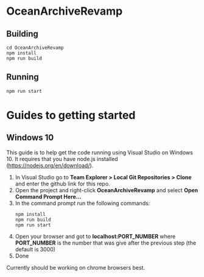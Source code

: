 ﻿# OceanArchiveRevamp

## Building

```shell
cd OceanArchiveRevamp
npm install
npm run build
```

## Running

```shell
npm run start
```

# Guides to getting started
## Windows 10
This guide is to help get the code running using Visual Studio on Windows 10. It requires that you have node.js installed (https://nodejs.org/en/download/).
<ol>
<li>In Visual Studio go to <b>Team Explorer > Local Git Repositories > Clone</b> and enter the github link for this repo.</li>
<li>Open the project and right-click <b>OceanArchiveRevamp</b> and select <b>Open Command Prompt Here...</b></li>
<li>In the command prompt run the following commands:
  
  ```shell
  npm install
  npm run build
  npm run start
  ```
  </li>
  <li>Open your browser and got to <b>localhost:PORT_NUMBER</b> where <b>PORT_NUMBER</b> is the number that was give after the previous step (the default is 3000)</li>
  <li>Done</li>
</ol>
Currently should be working on chrome browsers best.
